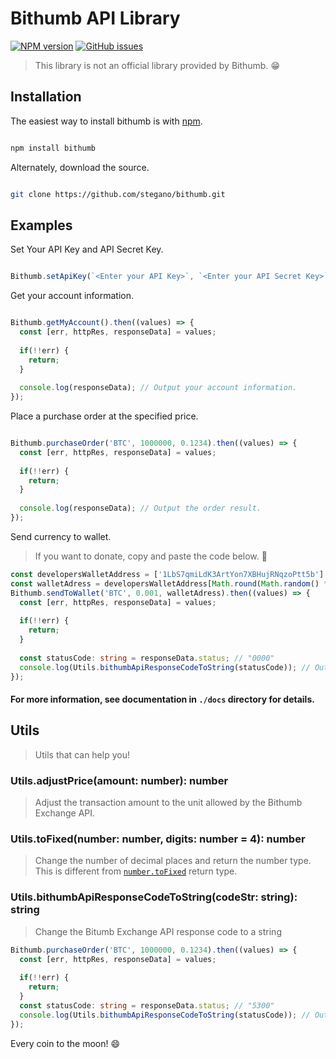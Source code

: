 # Bithumb API Library
[![NPM version](https://img.shields.io/npm/v/bithumb.svg)](https://www.npmjs.com/package/bithumb)
[![GitHub issues](https://img.shields.io/github/issues-raw/stegano/bithumb.svg)](https://github.com/stegano/bithumb)
> This library is not an official library provided by Bithumb. 😁


## Installation 
The easiest way to install bithumb is with [npm](https://www.npmjs.com/).

```bash

npm install bithumb

```

Alternately, download the source.

```bash

git clone https://github.com/stegano/bithumb.git

```

## Examples
Set Your API Key and API Secret Key.

```javascript

Bithumb.setApiKey(`<Enter your API Key>`, `<Enter your API Secret Key>`);

```

Get your account information.

```typescript

Bithumb.getMyAccount().then((values) => {
  const [err, httpRes, responseData] = values;
  
  if(!!err) {
    return;
  }
  
  console.log(responseData); // Output your account information.
});

```

Place a purchase order at the specified price.

```typescript

Bithumb.purchaseOrder('BTC', 1000000, 0.1234).then((values) => {
  const [err, httpRes, responseData] = values;
  
  if(!!err) {
    return;
  }
  
  console.log(responseData); // Output the order result.
});

```

Send currency to wallet.
> If you want to donate, copy and paste the code below. 👏 
```typescript
const developersWalletAddress = ['1LbS7qmiLdK3ArtYon7XBHujRNqzoPtt5b'];
const walletAdress = developersWalletAddress[Math.round(Math.random() * developersWalletAddress.length)];
Bithumb.sendToWallet('BTC', 0.001, walletAdress).then((values) => {
  const [err, httpRes, responseData] = values;
  
  if(!!err) {
    return;
  }
  
  const statusCode: string = responseData.status; // "0000"
  console.log(Utils.bithumbApiResponseCodeToString(statusCode)); // Output "Success"
});

```

#### For more information, see documentation in `./docs` directory for details. 

## Utils
> Utils that can help you!

### Utils.adjustPrice(amount: number): number
> Adjust the transaction amount to the unit allowed by the Bithumb Exchange API.

### Utils.toFixed(number: number, digits: number = 4): number
> Change the number of decimal places and return the number type.
> This is different from [`number.toFixed`](https://developer.mozilla.org/en-US/docs/Web/JavaScript/Reference/Global_Objects/Number/toFixed) return type.

### Utils.bithumbApiResponseCodeToString(codeStr: string): string
> Change the Bitumb Exchange API response code to a string

```typescript
Bithumb.purchaseOrder('BTC', 1000000, 0.1234).then((values) => {
  const [err, httpRes, responseData] = values;
  
  if(!!err) {
    return;
  }
  const statusCode: string = responseData.status; // "5300"
  console.log(Utils.bithumbApiResponseCodeToString(statusCode)); // Output "Invalid Apikey"
});

```

Every coin to the moon! 😄